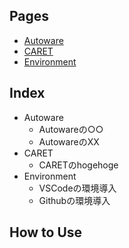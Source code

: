 ## Pages

- [Autoware](./Autoware)
- [CARET](./CARET)
- [Environment](./Environment)

## Index
- Autoware
  - Autowareの○○
  - AutowareのXX
- CARET
  - CARETのhogehoge
- Environment
  - VSCodeの環境導入
  - Githubの環境導入

## How to Use
